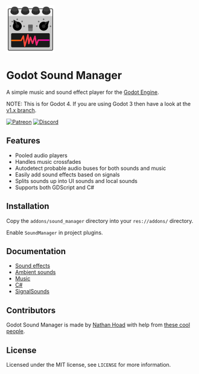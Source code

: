 <img src="docs/logo.svg" width="128" height="128">

# Godot Sound Manager

A simple music and sound effect player for the [Godot Engine](https://godotengine.org/).

NOTE: This is for Godot 4. If you are using Godot 3 then have a look at the [v1.x branch](https://github.com/nathanhoad/godot_sound_manager/tree/v1.x).

[![Patreon](https://img.shields.io/badge/Patreon-Support%20this%20project-%23f1465a?style=for-the-badge)](https://www.patreon.com/nathanhoad) [![Discord](https://img.shields.io/discord/945920743915524176?label=discord&logo=discord&logoColor=%23fff&style=for-the-badge)](https://discord.gg/zwBVQdJchX)

## Features

- Pooled audio players
- Handles music crossfades
- Autodetect probable audio buses for both sounds and music
- Easily add sound effects based on signals
- Splits sounds up into UI sounds and local sounds
- Supports both GDScript and C#

## Installation

Copy the `addons/sound_manager` directory into your `res://addons/` directory.

Enable `SoundManager` in project plugins.

## Documentation

- [Sound effects](docs/Sounds.md)
- [Ambient sounds](docs/AmbientSounds.md)
- [Music](docs/Music.md)
- [C#](docs/CSharp.md)
- [SignalSounds](docs/SignalSounds.md)

## Contributors

Godot Sound Manager is made by [Nathan Hoad](https://nathanhoad.net) with help from [these cool people](https://github.com/nathanhoad/godot_sound_manager/graphs/contributors).

## License

Licensed under the MIT license, see `LICENSE` for more information.
